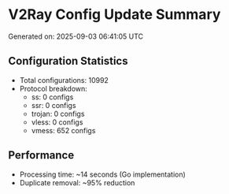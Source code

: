 # V2Ray Config Update Summary
Generated on: 2025-09-03 06:41:05 UTC

## Configuration Statistics
- Total configurations: 10992
- Protocol breakdown:
  - ss: 0 configs
  - ssr: 0 configs
  - trojan: 0 configs
  - vless: 0 configs
  - vmess: 652 configs

## Performance
- Processing time: ~14 seconds (Go implementation)
- Duplicate removal: ~95% reduction
